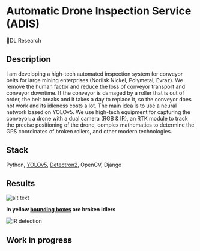 # Automatic Drone Inspection Service (ADIS)
🤖DL Research

## Description

I am developing a high-tech automated inspection system for conveyor belts for large mining enterprises (Norilsk Nickel, Polymetal, Evraz). We remove the human factor and reduce the loss of conveyor transport and conveyor downtime. If the conveyor is damaged by a roller that is out of order, the belt breaks and it takes a day to replace it, so the conveyor does not work and its idleness costs a lot. The main idea is to use a neural network based on YOLOv5. We use high-tech equipment for capturing the conveyor: a drone with a dual camera (RGB & IR), an RTK module to track the precise positioning of the drone, complex mathematics to determine the GPS coordinates of broken rollers, and other modern technologies.

## Stack
Python, [YOLOv5](https://github.com/ultralytics/yolov5), [Detectron2](https://github.com/facebookresearch/detectron2), OpenCV, Django

## Results

![alt text](https://github.com/v-mk-s/ADIS/blob/master/ADIS-Video-test-15-sec.gif "")

**In yellow [bounding boxes](https://albumentations.ai/docs/examples/example_bboxes/) are broken idlers**

![IR detection](https://github.com/v-mk-s/Automatic-Drone-Inspection-Service-ADIS/blob/master/images/final_result.jpg)


## Work in progress
